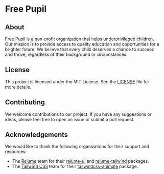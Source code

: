 # Free Pupil

## About

Free Pupil is a non-profit organization that helps underprivileged children. Our mission is to provide access to quality education and opportunities for a brighter future. We believe that every child deserves a chance to succeed and thrive, regardless of their background or circumstances.

## License

This project is licensed under the MIT License. See the [LICENSE](https://github.com/Free-Pupil/free-pupil/blob/main/LICENSE) file for more details.

## Contributing

We welcome contributions to our project. If you have any suggestions or ideas, please feel free to open an issue or submit a pull request.

## Acknowledgements

We would like to thank the following organizations for their support and resources:

- The [Relume](https://relume.io/) team for their [relume-ui](https://github.com/relume-io/relume-ui) and [relume-tailwind](https://github.com/relume-io/relume-tailwind) packages.
- The [Tailwind CSS](https://tailwindcss.com/) team for their [tailwindcss-animate](https://github.com/tailwindlabs/tailwindcss-animate) package.
